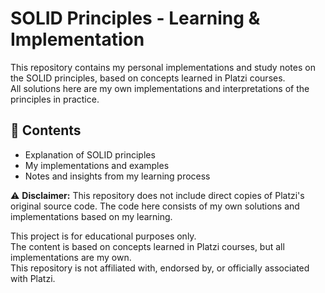 # SOLID Principles - Learning & Implementation

This repository contains my personal implementations and study notes on the SOLID principles, based on concepts learned in Platzi courses.  
All solutions here are my own implementations and interpretations of the principles in practice.

## 🚀 Contents
- Explanation of SOLID principles
- My implementations and examples
- Notes and insights from my learning process

⚠️ **Disclaimer:** This repository does not include direct copies of Platzi's original source code. The code here consists of my own solutions and implementations based on my learning.

This project is for educational purposes only.  
The content is based on concepts learned in Platzi courses, but all implementations are my own.  
This repository is not affiliated with, endorsed by, or officially associated with Platzi.
